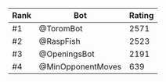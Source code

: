 Rank|Bot|Rating
---|---|---
#1|@ToromBot|2571
#2|@RaspFish|2523
#3|@OpeningsBot|2191
#4|@MinOpponentMoves|639
